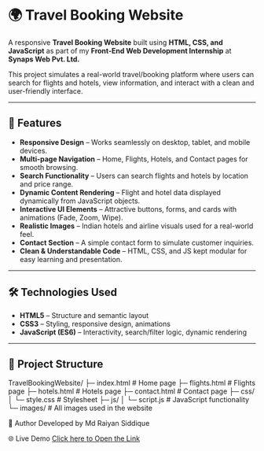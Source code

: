 # 🌍 Travel Booking Website

A responsive **Travel Booking Website** built using **HTML, CSS, and JavaScript** as part of my **Front-End Web Development Internship** at **Synaps Web Pvt. Ltd.**  

This project simulates a real-world travel/booking platform where users can search for flights and hotels, view information, and interact with a clean and user-friendly interface.

---

## 🚀 Features

- **Responsive Design** – Works seamlessly on desktop, tablet, and mobile devices.  
- **Multi-page Navigation** – Home, Flights, Hotels, and Contact pages for smooth browsing.  
- **Search Functionality** – Users can search flights and hotels by location and price range.  
- **Dynamic Content Rendering** – Flight and hotel data displayed dynamically from JavaScript objects.  
- **Interactive UI Elements** – Attractive buttons, forms, and cards with animations (Fade, Zoom, Wipe).  
- **Realistic Images** – Indian hotels and airline visuals used for a real-world feel.  
- **Contact Section** – A simple contact form to simulate customer inquiries.  
- **Clean & Understandable Code** – HTML, CSS, and JS kept modular for easy learning and presentation.  

---

## 🛠️ Technologies Used

- **HTML5** – Structure and semantic layout  
- **CSS3** – Styling, responsive design, animations  
- **JavaScript (ES6)** – Interactivity, search/filter logic, dynamic rendering  

---

## 📂 Project Structure
TravelBookingWebsite/
├─ index.html # Home page
├─ flights.html # Flights page
├─ hotels.html # Hotels page
├─ contact.html # Contact page
├─ css/
│ └─ style.css # Stylesheet
├─ js/
│ └─ script.js # JavaScript functionality
└─ images/ # All images used in the website

📧 Author
Developed by Md Raiyan Siddique

🌐 Live Demo
 [Click here to Open the Link ](https://raiyansiddique786.github.io/Travel-Booking-Website/)
